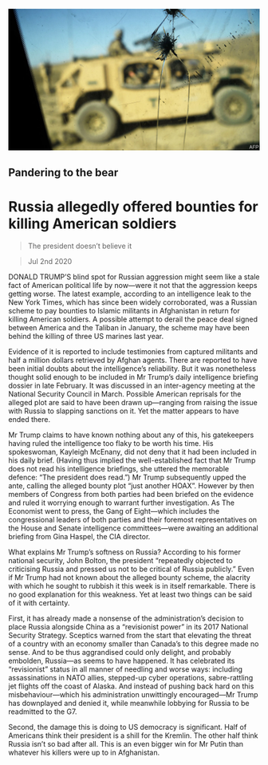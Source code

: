 ![](./images/20200704_USP004_0.jpg)

## Pandering to the bear

# Russia allegedly offered bounties for killing American soldiers

> The president doesn’t believe it

> Jul 2nd 2020

DONALD TRUMP’S blind spot for Russian aggression might seem like a stale fact of American political life by now—were it not that the aggression keeps getting worse. The latest example, according to an intelligence leak to the New York Times, which has since been widely corroborated, was a Russian scheme to pay bounties to Islamic militants in Afghanistan in return for killing American soldiers. A possible attempt to derail the peace deal signed between America and the Taliban in January, the scheme may have been behind the killing of three US marines last year.

Evidence of it is reported to include testimonies from captured militants and half a million dollars retrieved by Afghan agents. There are reported to have been initial doubts about the intelligence’s reliability. But it was nonetheless thought solid enough to be included in Mr Trump’s daily intelligence briefing dossier in late February. It was discussed in an inter-agency meeting at the National Security Council in March. Possible American reprisals for the alleged plot are said to have been drawn up—ranging from raising the issue with Russia to slapping sanctions on it. Yet the matter appears to have ended there.

Mr Trump claims to have known nothing about any of this, his gatekeepers having ruled the intelligence too flaky to be worth his time. His spokeswoman, Kayleigh McEnany, did not deny that it had been included in his daily brief. (Having thus implied the well-established fact that Mr Trump does not read his intelligence briefings, she uttered the memorable defence: “The president does read.”) Mr Trump subsequently upped the ante, calling the alleged bounty plot “just another HOAX”. However by then members of Congress from both parties had been briefed on the evidence and ruled it worrying enough to warrant further investigation. As The Economist went to press, the Gang of Eight—which includes the congressional leaders of both parties and their foremost representatives on the House and Senate intelligence committees—were awaiting an additional briefing from Gina Haspel, the CIA director.

What explains Mr Trump’s softness on Russia? According to his former national security, John Bolton, the president “repeatedly objected to criticising Russia and pressed us not to be critical of Russia publicly.” Even if Mr Trump had not known about the alleged bounty scheme, the alacrity with which he sought to rubbish it this week is in itself remarkable. There is no good explanation for this weakness. Yet at least two things can be said of it with certainty.

First, it has already made a nonsense of the administration’s decision to place Russia alongside China as a “revisionist power” in its 2017 National Security Strategy. Sceptics warned from the start that elevating the threat of a country with an economy smaller than Canada’s to this degree made no sense. And to be thus aggrandised could only delight, and probably embolden, Russia—as seems to have happened. It has celebrated its “revisionist” status in all manner of needling and worse ways: including assassinations in NATO allies, stepped-up cyber operations, sabre-rattling jet flights off the coast of Alaska. And instead of pushing back hard on this misbehaviour—which his administration unwittingly encouraged—Mr Trump has downplayed and denied it, while meanwhile lobbying for Russia to be readmitted to the G7.

Second, the damage this is doing to US democracy is significant. Half of Americans think their president is a shill for the Kremlin. The other half think Russia isn’t so bad after all. This is an even bigger win for Mr Putin than whatever his killers were up to in Afghanistan.